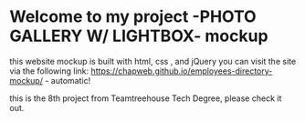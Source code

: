 # Welcome to my project -PHOTO GALLERY W/ LIGHTBOX- mockup
this website mockup is built with html, css , and jQuery 
you can visit the site via the following link: https://chapweb.github.io/employees-directory-mockup/ - automatic!

this is the 8th project from Teamtreehouse Tech Degree, please check it out.
